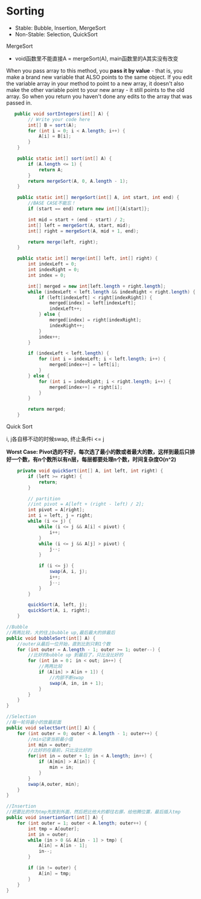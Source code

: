 # Sorting

* Stable: Bubble, Insertion, MergeSort
* Non-Stable: Selection, QuickSort

MergeSort

* void函数里不能直接A = mergeSort\(A\), main函数里的A其实没有改变

When you pass array to this method, you **pass it by value** - that is, you make a brand new variable that ALSO points to the same object. If you edit the variable array in your method to point to a new array, it doesn't also make the other variable point to your new array - it still points to the old array. So when you return you haven't done any edits to the array that was passed in.

```java
   public void sortIntegers(int[] A) {
        // Write your code here
        int[] B = sort(A);
        for (int i = 0; i < A.length; i++) {
            A[i] = B[i];
        }
    }

    public static int[] sort(int[] A) {
        if (A.length <= 1) {
            return A;
        }
        return mergeSort(A, 0, A.length - 1);
    }

    public static int[] mergeSort(int[] A, int start, int end) {
        //BASE CASE不能忘！
        if (start == end) return new int[]{A[start]};

        int mid = start + (end - start) / 2;
        int[] left = mergeSort(A, start, mid);
        int[] right = mergeSort(A, mid + 1, end);

        return merge(left, right);
    }

    public static int[] merge(int[] left, int[] right) {
        int indexLeft = 0;
        int indexRight = 0;
        int index = 0;

        int[] merged = new int[left.length + right.length];
        while (indexLeft < left.length && indexRight < right.length) {
            if (left[indexLeft] < right[indexRight]) {
                merged[index] = left[indexLeft];
                indexLeft++;
            } else {
                merged[index] = right[indexRight];
                indexRight++;
            }
            index++;
        }

        if (indexLeft < left.length) {
            for (int i = indexLeft; i < left.length; i++) {
                merged[index++] = left[i];
            }
        } else {
            for (int i = indexRight; i < right.length; i++) {
                merged[index++] = right[i];
            }
        }

        return merged;
    }
```

Quick Sort

i, j各自移不动的时候swap, 终止条件i &lt;= j

**Worst Case: Pivot选的不好，每次选了最小的数或者最大的数，这样到最后只排好一个数，有n个数所以有n层，每层都要处理n个数，时间复杂度O\(n^2\)**

```java
    private void quickSort(int[] A, int left, int right) {
        if (left >= right) {
            return;
        }

        // partition
        //int pivot = A[left + (right - left) / 2];
        int pivot = A[right];
        int i = left, j = right;
        while (i <= j) {
            while (i <= j && A[i] < pivot) {
                i++;
            }
            while (i <= j && A[j] > pivot) {
                j--;
            }

            if (i <= j) {
                swap(A, i, j);
                i++;
                j--;
            }
        }

        quickSort(A, left, j);
        quickSort(A, i, right);
    }
```

```java
//Bubble
//两两比较，大的往上bubble up,最后最大的排最后
public void bubbleSort(int[] A) {
    //outer从最后一位开始，直到比到只剩1个数
    for (int outer = A.length - 1; outer >= 1; outer--) {
        //比好的bubble up 到最后了，只比没比好的
        for (int in = 0； in < out; in++) {
            //两两比较
            if (A[in] > A[in + 1]) {
                //内部不断swap
                swap(A, in, in + 1);
            }
        }
    }
}

//Selection
//每一轮将最小的放最前面
public void selectSort(int[] A) {
    for (int outer = 0; outer < A.length - 1; outer++) {
        //min记录当前最小值
        int min = outer;
        //比好的在最前，只比没比好的
        for(int in = outer + 1; in < A.length; in++) {
            if (A[min] > A[in]) {
                min = in;
            }
        }
        swap(A,outer, min);
    }
}

//Insertion
//把要比的作为tmp先放到外面，然后把比他大的都往右挪，给他腾位置，最后插入tmp
public void insertionSort(int[] A) {
    for (int outer = 1; outer < A.length; outer++) {
        int tmp = A[outer];
        int in = outer;
        while (in > 0 && A[in - 1] > tmp) {
            A[in] = A[in - 1];
            in--;
        }

        if (in != outer) {
            A[in] = tmp;
        }
    }
}
```



